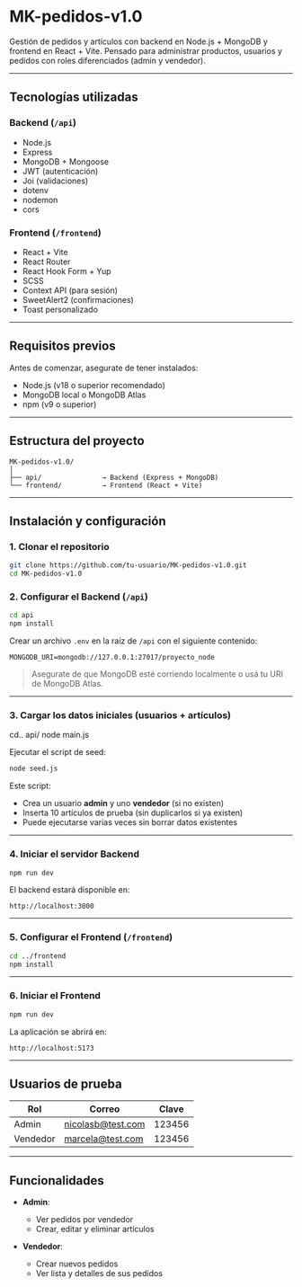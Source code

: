 # MK-pedidos-v1.0

Gestión de pedidos y artículos con backend en Node.js + MongoDB y frontend en React + Vite. Pensado para administrar productos, usuarios y pedidos con roles diferenciados (admin y vendedor).

---

## Tecnologías utilizadas

### Backend (`/api`)
- Node.js
- Express
- MongoDB + Mongoose
- JWT (autenticación)
- Joi (validaciones)
- dotenv
- nodemon
- cors

### Frontend (`/frontend`)
- React + Vite
- React Router
- React Hook Form + Yup
- SCSS
- Context API (para sesión)
- SweetAlert2 (confirmaciones)
- Toast personalizado

---

## Requisitos previos

Antes de comenzar, asegurate de tener instalados:

- Node.js (v18 o superior recomendado)
- MongoDB local o MongoDB Atlas
- npm (v9 o superior)

---

## Estructura del proyecto

```
MK-pedidos-v1.0/
│
├── api/               → Backend (Express + MongoDB)
└── frontend/          → Frontend (React + Vite)
```

---

## Instalación y configuración

### 1. Clonar el repositorio

```bash
git clone https://github.com/tu-usuario/MK-pedidos-v1.0.git
cd MK-pedidos-v1.0
```

### 2. Configurar el Backend (`/api`)

```bash
cd api
npm install
```

Crear un archivo `.env` en la raíz de `/api` con el siguiente contenido:

```env
MONGODB_URI=mongodb://127.0.0.1:27017/proyecto_node
```

> Asegurate de que MongoDB esté corriendo localmente o usá tu URI de MongoDB Atlas.

---

### 3. Cargar los datos iniciales (usuarios + artículos)


 cd.. api/ node main.js

Ejecutar el script de seed:

```bash
node seed.js
```

Este script:

- Crea un usuario **admin** y uno **vendedor** (si no existen)
- Inserta 10 artículos de prueba (sin duplicarlos si ya existen)
- Puede ejecutarse varias veces sin borrar datos existentes

---

### 4. Iniciar el servidor Backend

```bash
npm run dev
```

El backend estará disponible en:

```
http://localhost:3000
```

---

### 5. Configurar el Frontend (`/frontend`)

```bash
cd ../frontend
npm install
```

---

### 6. Iniciar el Frontend

```bash
npm run dev
```

La aplicación se abrirá en:

```
http://localhost:5173
```

---

##  Usuarios de prueba

| Rol      | Correo                  | Clave   |
|----------|-------------------------|---------|
|  Admin     | nicolasb@test.com       | 123456  |
|  Vendedor | marcela@test.com        | 123456  |

---

##  Funcionalidades

- **Admin**:
  - Ver pedidos por vendedor
  - Crear, editar y eliminar artículos

- **Vendedor**:
  - Crear nuevos pedidos
  - Ver lista y detalles de sus pedidos